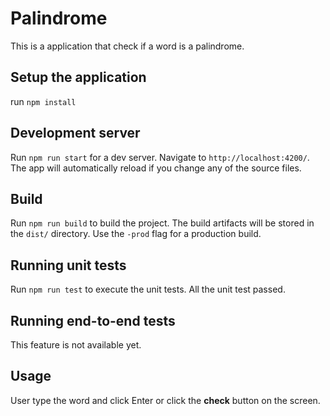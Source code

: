 # Palindrome

This is a application that check if a word is a palindrome.

## Setup the application

run `npm install`

## Development server

Run `npm run start` for a dev server. Navigate to `http://localhost:4200/`. The app will automatically reload if you change any of the source files.

## Build

Run `npm run build` to build the project. The build artifacts will be stored in the `dist/` directory. Use the `-prod` flag for a production build.

## Running unit tests

Run `npm run test` to execute the unit tests. All the unit test passed.

## Running end-to-end tests

This feature is not available yet.

## Usage

User type the word and click Enter or click the **check** button on the screen.
